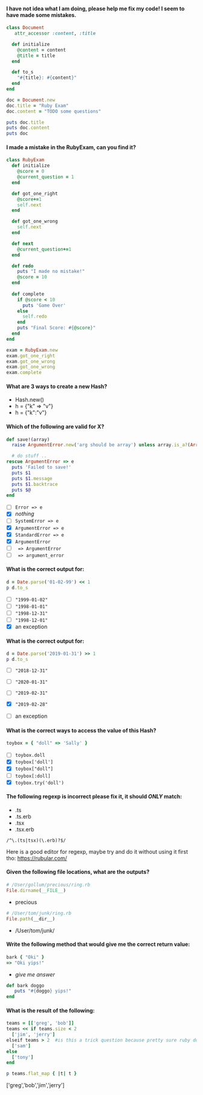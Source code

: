 #### I have not idea what I am doing, please help me fix my code! I seem to have made some mistakes.

```ruby
class Document
   attr_accessor :content, :title

  def initialize
    @content = content
    @title = title
  end

  def to_s
    "#{title}: #{content}"
  end
end

doc = Document.new
doc.title = "Ruby Exam"
doc.content = "TODO some questions"

puts doc.title
puts doc.content
puts doc
```

#### I made a mistake in the RubyExam, can you find it?

```ruby
class RubyExam
  def initialize
    @score = 0
    @current_question = 1
  end

  def got_one_right
    @score+=1
    self.next
  end

  def got_one_wrong
    self.next
  end

  def next
    @current_question+=1
  end

  def redo
    puts "I made no mistake!"
    @score = 10
  end
  
  def complete
    if @score < 10
      puts 'Game Over'
    else
      self.redo
    end
    puts "Final Score: #{@score}"
  end
end

exam = RubyExam.new
exam.got_one_right
exam.got_one_wrong
exam.got_one_wrong
exam.complete
```

#### What are 3 ways to create a new Hash?

- Hash.new()
- h = {"k" => "v"}
- h = {"k":"v"}

#### Which of the following are valid for __X__?

```ruby
def save!(array)
  raise ArgumentError.new('arg should be array') unless array.is_a?(Array)

  # do stuff ..
rescue ArgumentError => e
  puts 'Failed to save!'
  puts $1
  puts $1.message
  puts $1.backtrace
  puts $@
end
```

- [ ] `Error => e`
- [x] *nothing*
- [ ] `SystemError => e`
- [x] `ArgumentError => e`
- [x] `StandardError => e`
- [x] `ArgumentError`
- [ ] ` => ArgumentError`
- [ ] ` => argument_error`

#### What is the correct output for:

```ruby
d = Date.parse('01-02-99') << 1
p d.to_s
```

- [ ] `"1999-01-02"`
- [ ] `"1998-01-01"`
- [ ] `"1998-12-31"`
- [ ] `"1998-12-01"`
- [x] an exception

#### What is the correct output for:

```ruby
d = Date.parse('2019-01-31') >> 1
p d.to_s
```

- [ ] `"2018-12-31"`
- [ ] `"2020-01-31"`
- [ ] `"2019-02-31"`
- [x] `"2019-02-28"`
- [ ] an exception


#### What is the correct ways to access the value of this Hash?

```ruby
toybox = { "doll" => 'Sally' }
```

- [ ] `toybox.doll`
- [x] `toybox['doll']`
- [x] `toybox["doll"]`
- [ ] `toybox[:doll]`
- [x] `toybox.try('doll')`

#### The following regexp is incorrect please fix it, it should *ONLY* match:

- .ts
- .ts.erb
- .tsx
- .tsx.erb

`/^\.(ts|tsx)(\.erb)?$/`

Here is a good editor for regexp, maybe try and do it without using it first tho: https://rubular.com/

#### Given the following file locations, what are the outputs?

```ruby
# /User/gollum/precious/ring.rb
File.dirname(__FILE__)
```

- precious

```ruby
# /User/tom/junk/ring.rb
File.path(__dir__)
```

- /User/tom/junk/

#### Write the following method that would give me the correct return value:

```ruby
bark { "Oki" }
=> "Oki yips!"
```

- *give me answer*
```ruby
def bark doggo
   puts "#{doggo} yips!" 
end
```

#### What is the result of the following:

```ruby
teams = [['greg', 'bob']]
teams << if teams.size < 2
  ['jim', 'jerry']
elseif teams > 2  #is this a trick question because pretty sure ruby doesn't spell elsif properly
  ['sam']
else
  ['tony']
end

p teams.flat_map { |t| t }
```
['greg','bob','jim','jerry']
